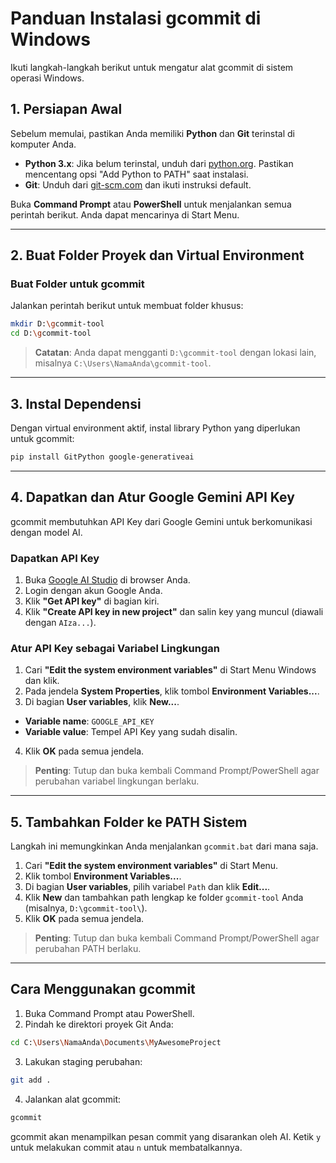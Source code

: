 
# Panduan Instalasi gcommit di Windows

Ikuti langkah-langkah berikut untuk mengatur alat gcommit di sistem operasi Windows.

## 1. Persiapan Awal

Sebelum memulai, pastikan Anda memiliki **Python** dan **Git** terinstal di komputer Anda.

- **Python 3.x**: Jika belum terinstal, unduh dari [python.org](https://www.python.org). Pastikan mencentang opsi "Add Python to PATH" saat instalasi.
- **Git**: Unduh dari [git-scm.com](https://git-scm.com/download/win) dan ikuti instruksi default.

Buka **Command Prompt** atau **PowerShell** untuk menjalankan semua perintah berikut. Anda dapat mencarinya di Start Menu.

---

## 2. Buat Folder Proyek dan Virtual Environment

### Buat Folder untuk gcommit
Jalankan perintah berikut untuk membuat folder khusus:

```bash
mkdir D:\gcommit-tool
cd D:\gcommit-tool
```

> **Catatan**: Anda dapat mengganti `D:\gcommit-tool` dengan lokasi lain, misalnya `C:\Users\NamaAnda\gcommit-tool`.


---

## 3. Instal Dependensi

Dengan virtual environment aktif, instal library Python yang diperlukan untuk gcommit:

```bash
pip install GitPython google-generativeai
```

---

## 4. Dapatkan dan Atur Google Gemini API Key

gcommit membutuhkan API Key dari Google Gemini untuk berkomunikasi dengan model AI.

### Dapatkan API Key
1. Buka [Google AI Studio](https://ai.google.com/studio) di browser Anda.
2. Login dengan akun Google Anda.
3. Klik **"Get API key"** di bagian kiri.
4. Klik **"Create API key in new project"** dan salin key yang muncul (diawali dengan `AIza...`).

### Atur API Key sebagai Variabel Lingkungan
1. Cari **"Edit the system environment variables"** di Start Menu Windows dan klik.
2. Pada jendela **System Properties**, klik tombol **Environment Variables...**.
3. Di bagian **User variables**, klik **New...**.
  - **Variable name**: `GOOGLE_API_KEY`
  - **Variable value**: Tempel API Key yang sudah disalin.
4. Klik **OK** pada semua jendela.

> **Penting**: Tutup dan buka kembali Command Prompt/PowerShell agar perubahan variabel lingkungan berlaku.

---


## 5. Tambahkan Folder ke PATH Sistem

Langkah ini memungkinkan Anda menjalankan `gcommit.bat` dari mana saja.

1. Cari **"Edit the system environment variables"** di Start Menu.
2. Klik tombol **Environment Variables...**.
3. Di bagian **User variables**, pilih variabel `Path` dan klik **Edit...**.
4. Klik **New** dan tambahkan path lengkap ke folder `gcommit-tool` Anda (misalnya, `D:\gcommit-tool\`).
5. Klik **OK** pada semua jendela.

> **Penting**: Tutup dan buka kembali Command Prompt/PowerShell agar perubahan PATH berlaku.

---

## Cara Menggunakan gcommit

1. Buka Command Prompt atau PowerShell.
2. Pindah ke direktori proyek Git Anda:
  ```bash
  cd C:\Users\NamaAnda\Documents\MyAwesomeProject
  ```
3. Lakukan staging perubahan:
  ```bash
  git add .
  ```
4. Jalankan alat gcommit:
  ```bash
  gcommit
  ```

gcommit akan menampilkan pesan commit yang disarankan oleh AI. Ketik `y` untuk melakukan commit atau `n` untuk membatalkannya.